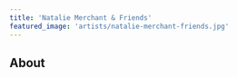 ```yaml
---
title: 'Natalie Merchant & Friends'
featured_image: 'artists/natalie-merchant-friends.jpg'
---
```


## About


